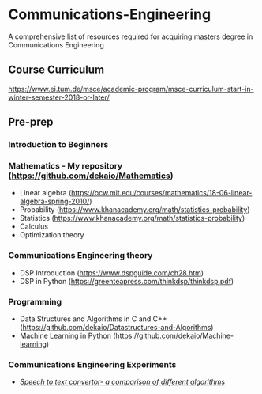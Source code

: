 # Communications-Engineering
A comprehensive list of resources required for acquiring masters degree in Communications Engineering

## Course Curriculum
https://www.ei.tum.de/msce/academic-program/msce-curriculum-start-in-winter-semester-2018-or-later/

## Pre-prep
### Introduction to Beginners

### Mathematics - My repository (https://github.com/dekaio/Mathematics)
* Linear algebra (https://ocw.mit.edu/courses/mathematics/18-06-linear-algebra-spring-2010/)
* Probability (https://www.khanacademy.org/math/statistics-probability)
* Statistics (https://www.khanacademy.org/math/statistics-probability)
* Calculus
* Optimization theory
### Communications Engineering theory
* DSP Introduction (https://www.dspguide.com/ch28.htm)
* DSP in Python (https://greenteapress.com/thinkdsp/thinkdsp.pdf)
### Programming
* Data Structures and Algorithms in C and C++ (https://github.com/dekaio/Datastructures-and-Algorithms)
* Machine Learning in Python (https://github.com/dekaio/Machine-learning)
### Communications Engineering Experiments
* [*Speech to text convertor- a comparison of different algorithms*](https://github.com/dekaio/speech-to-text)
